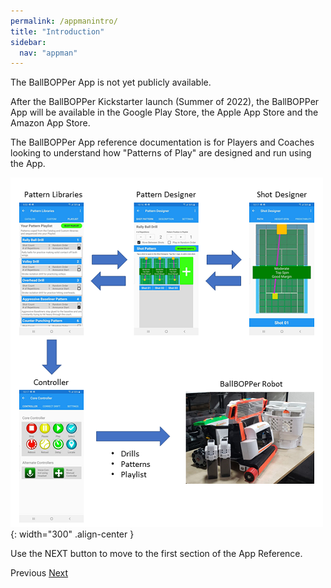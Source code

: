 ```yaml
---
permalink: /appmanintro/
title: "Introduction"
sidebar:
  nav: "appman"
---
```


The BallBOPPer App is not yet publicly available.  

After the BallBOPPer Kickstarter launch (Summer of 2022), the BallBOPPer App will be available in the Google Play Store, the Apple App Store and the Amazon App Store.  

The BallBOPPer App reference documentation is for Players and Coaches looking to understand how "Patterns of Play" are designed and run using the App.

![Connect Alert Image](../assets/images/AppDataFlow.png){: width="300" .align-center } 

Use the NEXT button to move to the first section of the App Reference.

  <nav class="pagination">
      <a  class="pagination--pager disabled">Previous</a>
      <a href="/BallBOPPer/appmanconnect/" class="pagination--pager" title="Connect">Next</a> 
  </nav>
